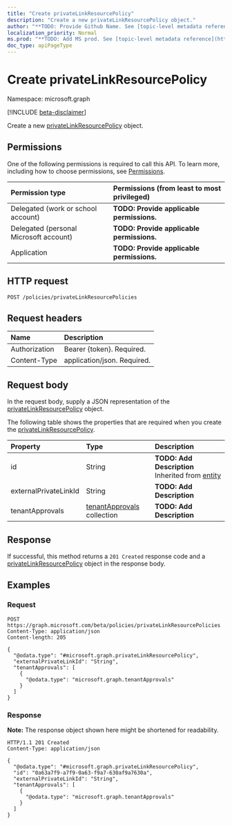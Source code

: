 ```yaml
---
title: "Create privateLinkResourcePolicy"
description: "Create a new privateLinkResourcePolicy object."
author: "**TODO: Provide Github Name. See [topic-level metadata reference](https://msgo.azurewebsites.net/add/document/guidelines/metadata.html#topic-level-metadata)**"
localization_priority: Normal
ms.prod: "**TODO: Add MS prod. See [topic-level metadata reference](https://msgo.azurewebsites.net/add/document/guidelines/metadata.html#topic-level-metadata)**"
doc_type: apiPageType
---
```


# Create privateLinkResourcePolicy
Namespace: microsoft.graph

[!INCLUDE [beta-disclaimer](../../includes/beta-disclaimer.md)]

Create a new [privateLinkResourcePolicy](../resources/privatelinkresourcepolicy.md) object.

## Permissions
One of the following permissions is required to call this API. To learn more, including how to choose permissions, see [Permissions](/graph/permissions-reference).

|Permission type|Permissions (from least to most privileged)|
|:---|:---|
|Delegated (work or school account)|**TODO: Provide applicable permissions.**|
|Delegated (personal Microsoft account)|**TODO: Provide applicable permissions.**|
|Application|**TODO: Provide applicable permissions.**|

## HTTP request

<!-- {
  "blockType": "ignored"
}
-->
``` http
POST /policies/privateLinkResourcePolicies
```

## Request headers
|Name|Description|
|:---|:---|
|Authorization|Bearer {token}. Required.|
|Content-Type|application/json. Required.|

## Request body
In the request body, supply a JSON representation of the [privateLinkResourcePolicy](../resources/privatelinkresourcepolicy.md) object.

The following table shows the properties that are required when you create the [privateLinkResourcePolicy](../resources/privatelinkresourcepolicy.md).

|Property|Type|Description|
|:---|:---|:---|
|id|String|**TODO: Add Description** Inherited from [entity](../resources/entity.md)|
|externalPrivateLinkId|String|**TODO: Add Description**|
|tenantApprovals|[tenantApprovals](../resources/tenantapprovals.md) collection|**TODO: Add Description**|



## Response

If successful, this method returns a `201 Created` response code and a [privateLinkResourcePolicy](../resources/privatelinkresourcepolicy.md) object in the response body.

## Examples

### Request
<!-- {
  "blockType": "request",
  "name": "create_privatelinkresourcepolicy_from_"
}
-->
``` http
POST https://graph.microsoft.com/beta/policies/privateLinkResourcePolicies
Content-Type: application/json
Content-length: 205

{
  "@odata.type": "#microsoft.graph.privateLinkResourcePolicy",
  "externalPrivateLinkId": "String",
  "tenantApprovals": [
    {
      "@odata.type": "microsoft.graph.tenantApprovals"
    }
  ]
}
```


### Response
**Note:** The response object shown here might be shortened for readability.
<!-- {
  "blockType": "response",
  "truncated": true,
  "@odata.type": "microsoft.graph.privateLinkResourcePolicy"
}
-->
``` http
HTTP/1.1 201 Created
Content-Type: application/json

{
  "@odata.type": "#microsoft.graph.privateLinkResourcePolicy",
  "id": "0a63a7f9-a7f9-0a63-f9a7-630af9a7630a",
  "externalPrivateLinkId": "String",
  "tenantApprovals": [
    {
      "@odata.type": "microsoft.graph.tenantApprovals"
    }
  ]
}
```

